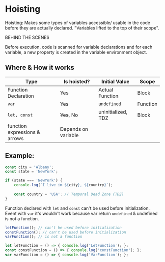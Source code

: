 # Hoisting

Hoisting: Makes some types of variables accessible/ usable in the code before
they are actually declared. "Variables lifted to the top of their scope".

BEHIND THE SCENES

Before execution, code is scanned for variable declarations and for each
variable, a new property is created in the variable environment object.

## Where & How it works

| Type                          | Is hoisted?         | Initial Value      | Scope    |
|-------------------------------|---------------------|--------------------|----------|
| Function Declaration          | Yes                 | Actual Function    | Block    |
| `var`                         | Yes                 | `undefined`        | Function |
| `let, const`                  | ~~Yes~~, No         | uninitialized, TDZ | Block    |
| function expressions & arrows | Depends on variable |                    |          |

## Example:

```js
const city = 'Albany';
const state = 'NewYork';

if (state === 'NewYork') {
    console.log(`I live in ${city}, ${country}`);
    
    const country = 'USA'; // Temporal Dead Zone (TDZ)
}
```

Function declared with `let` and `const` can't be used before initialization.
Event with `var` it's wouldn't work because var return `undefined` & 
undefined is not a function.

```js
letFunction(); // can't be used before initialization
constFunction(); // can't be used before initialization
varFunction(); // is not a function

let letFunction = () => { console.log('LetFunction'); };
const constFunction = () => { console.log('constFunction'); };
var varFunction = () => { console.log('VarFunction'); };
```
